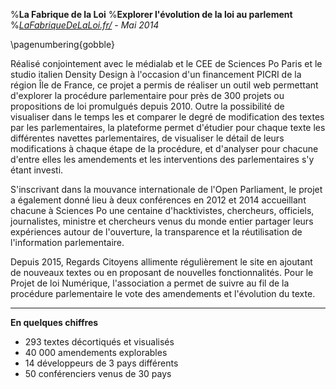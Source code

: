 %**La Fabrique de la Loi**
%**Explorer l'évolution de la loi au parlement**
%*[LaFabriqueDeLaLoi.fr/](http://LaFabriqueDeLaLoi.fr) - Mai 2014*
 
\pagenumbering{gobble}

Réalisé conjointement avec le médialab et le CEE de Sciences Po Paris et le studio italien Density Design à l'occasion d'un financement PICRI de la région Île de France, ce projet a permis de réaliser un outil web permettant d'explorer la procédure parlementaire pour près de 300 projets ou propositions de loi promulgués depuis 2010. Outre la possibilité de visualiser dans le temps les et comparer le degré de modification des textes par les parlementaires, la plateforme permet d'étudier pour chaque texte les différentes navettes parlementaires, de visualiser le détail de leurs modifications à chaque étape de la procédure, et d'analyser pour chacune d'entre elles les amendements et les interventions des parlementaires s'y étant investi.
 
S'inscrivant dans la mouvance internationale de l'Open Parliament, le projet a également donné lieu à deux conférences en 2012 et 2014 accueillant chacune à Sciences Po une centaine d'hacktivistes, chercheurs, officiels, journalistes, ministre et chercheurs venus du monde entier partager leurs expériences autour de l'ouverture, la transparence et la réutilisation de l'information parlementaire.

Depuis 2015, Regards Citoyens allimente régulièrement le site en ajoutant de nouveaux textes ou en proposant de nouvelles fonctionnalités. Pour le Projet de loi Numérique, l'association a permet de suivre au fil de la procédure parlementaire le vote des amendements et l'évolution du texte.

***********
 
**En quelques chiffres**
 
- 293 textes décortiqués et visualisés
- 40 000 amendements explorables
- 14 développeurs de 3 pays différents
- 50 conférenciers venus de 30 pays

